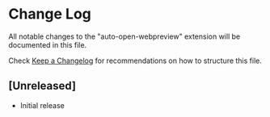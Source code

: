 # Change Log
All notable changes to the "auto-open-webpreview" extension will be documented in this file.

Check [Keep a Changelog](http://keepachangelog.com/) for recommendations on how to structure this file.

## [Unreleased]
- Initial release